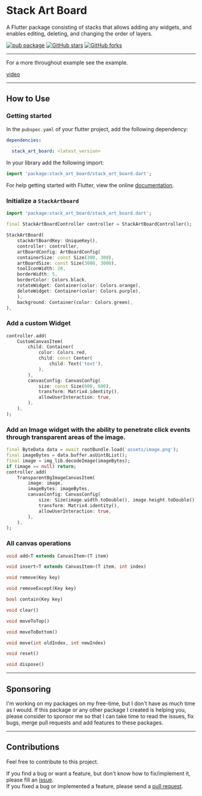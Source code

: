 # Stack Art Board

A Flutter package consisting of stacks that allows adding any widgets, and enables editing, deleting, and changing the order of layers.

[![pub package](https://img.shields.io/pub/v/stack_art_board?logo=dart&label=stable&style=flat-square)](https://pub.dev/packages/stack_art_board)
[![GitHub stars](https://img.shields.io/github/stars/Apach3Q/stack_art_board?logo=github&style=flat-square)](https://github.com/Apach3Q/stack_art_board/stargazers)
[![GitHub forks](https://img.shields.io/github/forks/Apach3Q/stack_art_board?logo=github&style=flat-square)](https://github.com/Apach3Q/stack_art_board/network/members)

---
For a more throughout example see the example.

[video](https://github.com/Apach3Q/stack_art_board/assets/21135761/e35e814d-ddc9-4927-937a-e99daa11df1d)

---
## How to Use

### Getting started

In the `pubspec.yaml` of your flutter project, add the following dependency:

```yaml
dependencies:
  ...
  stack_art_board: <latest_version>
```

In your library add the following import:

```dart
import 'package:stack_art_board/stack_art_board.dart';
```

For help getting started with Flutter, view the online [documentation](https://docs.flutter.dev/).


### Initialize a `StackArtboard`

```dart
import 'package:stack_art_board/stack_art_board.dart';

final StackArtBoardController controller = StackArtBoardController();

StackArtBoard(
    stackArtBoardKey: UniqueKey(),
    controller: controller,
    artBoardConfig: ArtBoardConfig(
    containerSize: const Size(300, 300),
    artBoardSize: const Size(3000, 3000),
    toolIconWidth: 20,
    borderWidth: 5,
    borderColor: Colors.black,
    rotateWidget: Container(color: Colors.orange),
    deleteWidget: Container(color: Colors.purple),
    ),
    background: Container(color: Colors.green),
),
```

### Add a custom Widget


```dart
controller.add(
    CustomCanvasItem(
        child: Container(
            color: Colors.red,
            child: const Center(
                child: Text('text'),
            ),
        ),
        canvasConfig: CanvasConfig(
            size: const Size(600, 600),
            transform: Matrix4.identity(),
            allowUserInteraction: true,
        ),
    ),
);
```

### Add an Image widget with the ability to penetrate click events through transparent areas of the image.

```dart
final ByteData data = await rootBundle.load('assets/image.png');
final imageBytes = data.buffer.asUint8List();
final image = img_lib.decodeImage(imageBytes);
if (image == null) return;
controller.add(
    TransparentBgImageCanvasItem(
        image: image,
        imageBytes: imageBytes,
        canvasConfig: CanvasConfig(
            size: Size(image.width.toDouble(), image.height.toDouble()),
            transform: Matrix4.identity(),
            allowUserInteraction: true,
        ),
    ),
);
```

### All canvas operations


```dart
void add<T extends CanvasItem>(T item)
```

```dart
void insert<T extends CanvasItem>(T item, int index)
```
```dart
void remove(Key key)
```
```dart
void removeExcept(Key key)
```
```dart
bool contain(Key key)
```
```dart
void clear()
```
```dart
void moveToTop()
```
```dart
void moveToBottom()
```
```dart
void move(int oldIndex, int newIndex)
```
```dart
void reset()
```
```dart
void dispose()
```
---

## Sponsoring

I'm working on my packages on my free-time, but I don't have as much time as I would. If this package or any other package I created is helping you, please consider to sponsor me so that I can take time to read the issues, fix bugs, merge pull requests and add features to these packages.

---
## Contributions

Feel free to contribute to this project.

If you find a bug or want a feature, but don't know how to fix/implement it, please fill an [issue](https://github.com/Apach3Q/stack_art_board/issues).  
If you fixed a bug or implemented a feature, please send a [pull request](https://github.com/Apach3Q/stack_art_board/pulls).